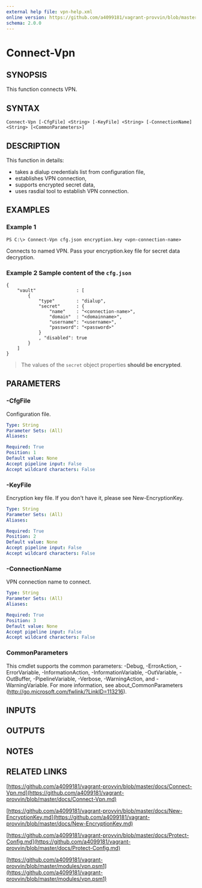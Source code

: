 ```yaml
---
external help file: vpn-help.xml
online version: https://github.com/a4099181/vagrant-provvin/blob/master/docs/Connect-Vpn.md
schema: 2.0.0
---
```


# Connect-Vpn

## SYNOPSIS
This function connects VPN.

## SYNTAX

```
Connect-Vpn [-CfgFile] <String> [-KeyFile] <String> [-ConnectionName] <String> [<CommonParameters>]
```

## DESCRIPTION
This function in details:
* takes a dialup credentials list from configuration file,
* establishes VPN connection,
* supports encrypted secret data,
* uses rasdial tool to establish VPN connection.

## EXAMPLES

### Example 1
```
PS C:\> Connect-Vpn cfg.json encryption.key <vpn-connection-name>
```

Connects to named VPN. Pass your encryption.key file for secret data decryption.

### Example 2 Sample content of the `cfg.json`
```
{
    "vault"               : [
        {
            "type"        : "dialup",
            "secret"      : {
                "name"    : "<connection-name>",
                "domain"  : "<domainname>",
                "username": "<username>",
                "password": "<password>"
            }
            , "disabled": true
        }
    ]
}
```

> The values of the `secret` object properties **should be encrypted**.

## PARAMETERS

### -CfgFile
Configuration file.

```yaml
Type: String
Parameter Sets: (All)
Aliases:

Required: True
Position: 1
Default value: None
Accept pipeline input: False
Accept wildcard characters: False
```

### -KeyFile
Encryption key file.
If you don't have it, please see New-EncryptionKey.

```yaml
Type: String
Parameter Sets: (All)
Aliases:

Required: True
Position: 2
Default value: None
Accept pipeline input: False
Accept wildcard characters: False
```

### -ConnectionName
VPN connection name to connect.

```yaml
Type: String
Parameter Sets: (All)
Aliases:

Required: True
Position: 3
Default value: None
Accept pipeline input: False
Accept wildcard characters: False
```

### CommonParameters
This cmdlet supports the common parameters: -Debug, -ErrorAction, -ErrorVariable, -InformationAction, -InformationVariable, -OutVariable, -OutBuffer, -PipelineVariable, -Verbose, -WarningAction, and -WarningVariable. For more information, see about_CommonParameters (http://go.microsoft.com/fwlink/?LinkID=113216).

## INPUTS

## OUTPUTS

## NOTES

## RELATED LINKS

[https://github.com/a4099181/vagrant-provvin/blob/master/docs/Connect-Vpn.md](https://github.com/a4099181/vagrant-provvin/blob/master/docs/Connect-Vpn.md)

[https://github.com/a4099181/vagrant-provvin/blob/master/docs/New-EncryptionKey.md](https://github.com/a4099181/vagrant-provvin/blob/master/docs/New-EncryptionKey.md)

[https://github.com/a4099181/vagrant-provvin/blob/master/docs/Protect-Config.md](https://github.com/a4099181/vagrant-provvin/blob/master/docs/Protect-Config.md)

[https://github.com/a4099181/vagrant-provvin/blob/master/modules/vpn.psm1](https://github.com/a4099181/vagrant-provvin/blob/master/modules/vpn.psm1)

